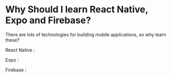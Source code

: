 # Why Should I learn React Native, Expo and Firebase?

There are lots of technologies for building mobile applications, so why learn these?

React Native :

Expo :

Firebase :